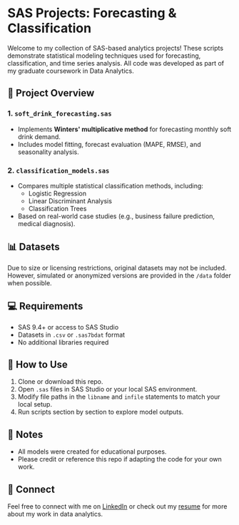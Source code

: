 # SAS Projects: Forecasting & Classification

Welcome to my collection of SAS-based analytics projects! These scripts demonstrate statistical modeling techniques used for forecasting, classification, and time series analysis. All code was developed as part of my graduate coursework in Data Analytics.

## 📂 Project Overview

### 1. `soft_drink_forecasting.sas`
- Implements **Winters' multiplicative method** for forecasting monthly soft drink demand.
- Includes model fitting, forecast evaluation (MAPE, RMSE), and seasonality analysis.

### 2. `classification_models.sas`
- Compares multiple statistical classification methods, including:
  - Logistic Regression
  - Linear Discriminant Analysis
  - Classification Trees
- Based on real-world case studies (e.g., business failure prediction, medical diagnosis).

## 📊 Datasets

Due to size or licensing restrictions, original datasets may not be included. However, simulated or anonymized versions are provided in the `/data` folder when possible.

## 💻 Requirements

- SAS 9.4+ or access to SAS Studio
- Datasets in `.csv` or `.sas7bdat` format
- No additional libraries required

## 📘 How to Use

1. Clone or download this repo.
2. Open `.sas` files in SAS Studio or your local SAS environment.
3. Modify file paths in the `libname` and `infile` statements to match your local setup.
4. Run scripts section by section to explore model outputs.

## 📎 Notes

- All models were created for educational purposes.
- Please credit or reference this repo if adapting the code for your own work.

## 🔗 Connect

Feel free to connect with me on [LinkedIn](https://linkedin.com/in/YOUR-PROFILE) or check out my [resume](https://yourportfolio.com) for more about my work in data analytics.

